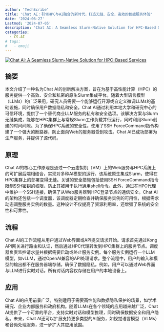 ```yaml
---
author: 'TechScribe'
title: 'Chat AI：引领HPC与AI融合的新时代，打造无缝、安全、高效的智能服务体验'
date: '2024-06-27'
Lastmod: '2024-07-05'
description: 'Chat AI: A Seamless Slurm-Native Solution for HPC-Based Services'
categories:
  - CS.AI
# tags:
#   - emoji
---
```


[![Chat AI: A Seamless Slurm-Native Solution for HPC-Based Services](https://arxiv-research-1301205113.cos.ap-guangzhou.myqcloud.com/images/2407.00110v1.pdf_0.jpg)](https://arxiv.org/abs/2407.00110v1)

## 摘要

本文介绍了一种名为Chat AI的创新解决方案，旨在为基于高性能计算（HPC）的服务提供一个高效、安全和私密的原生Slurm集成平台。随着大型语言模型（LLMs）的广泛采用，研究人员需要一个能够运行开源或自定义微调LLMs的基础设施，同时确保用户数据隐私和安全。Chat AI通过利用本地大学和研究中心的可信环境，提供了一个替代商业LLM服务的私有和安全选项。该解决方案与Slurm无缝集成，能够在HPC集群上与常规Slurm工作负载并行运行，同时利用Slurm创建的时间间隙。为了确保HPC系统的安全性，使用了SSH ForceCommand指令构建了一个强大的断路器，防止面向Web的服务器受到攻击。Chat AI已成功部署为生产服务，并提供了源代码。<!--more-->

## 原理

Chat AI的核心工作原理是通过一个云虚拟机（VM）上的Web服务与HPC系统上的可扩展后端相结合，实现对多种AI模型的运行。该系统原生集成Slurm，使得在HPC集群上的部署变得无缝。关键的安全措施包括使用SSH ForceCommand指令限制SSH密钥的权限，防止其被用于执行通用shell命令。此外，通过在HPC代理中维护一个SSH连接，确保了从Web服务器到HPC登录节点的通信安全。Chat AI的架构还包括一个调度器，该调度器定期检查并确保服务实例的可用性，根据需求动态调整服务实例的数量。这种设计不仅提高了资源利用率，还增强了系统的安全性和可靠性。

## 流程

Chat AI的工作流程从用户通过Web界面或API提交请求开始。请求首先通过Kong API网关进行路由和认证，然后通过HPC代理转发到HPC集群上的服务节点。调度器负责监控请求量并根据需要启动或终止服务实例。每个服务实例运行一个LLM模型，如vLLM，通过OpenAI兼容的API处理请求。整个流程中，用户的输入和模型的输出都不在服务器端存储，确保了数据隐私。例如，用户可以通过Web界面与LLM进行实时对话，所有对话内容仅存储在用户的本地设备上。

## 应用

Chat AI的应用前景广泛，特别适用于需要高性能和数据隐私保护的场景，如学术研究、企业内部服务和政府机构。随着LLMs在各个领域的应用越来越广泛，Chat AI提供了一个可靠的平台，支持实时对话和模型推理，同时确保数据安全和用户隐私。未来，Chat AI还可以扩展支持更多类型的AI服务，如视觉语言模型（VLMs）和音频处理服务，进一步扩大其应用范围。